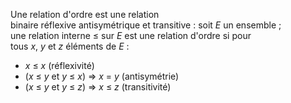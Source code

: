 Une relation d'ordre est une relation binaire réflexive antisymétrique et transitive : soit _E_ un ensemble ; une relation interne ≤ sur _E_ est une relation d'ordre si pour tous _x_, _y_ et _z_ éléments de _E_ :
-  _x_ ≤ _x_ (réflexivité)
- (_x_ ≤ _y_ et _y_ ≤ _x_) ⇒ _x_ = _y_ (antisymétrie)
- (_x_ ≤ _y_ et _y_ ≤ _z_) ⇒ _x_ ≤ _z_ (transitivité)